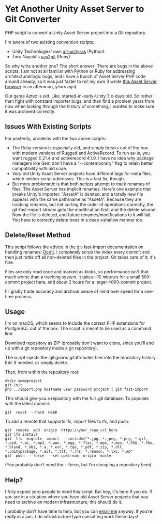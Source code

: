 
# Yet Another Unity Asset Server to Git Converter
PHP script to convert a Unity Asset Server project into a Git repository.

I'm aware of two existing conversion scripts:

* Unity Technologies' own [git-unity-as](https://github.com/Unity-Technologies/git-unity-as) (Python).
* Toru Nayuki's [uas2git](https://github.com/tnayuki/uas2git) (Ruby)

So why write another one?  The short answer:  There are bugs in the above scripts.  I am not at all familiar with Python or Ruby for addressing architectural/logic bugs, and I have a bunch of Asset Server PHP code around already, so it was just faster to roll my own (I wrote [this Asset Server browser](https://github.com/dotBunny/UASB) in an afternoon, years ago).

Our game Aztez is _old_.  Like, started-in-early-Unity 3.x-days old.  So rather than fight with constant importer bugs, and then find a problem years from now when looking through the history of something, I wanted to make sure it was archived correctly.

## Issues With Existing Scripts

For posterity, problems with the two above scripts:

* The Ruby version is especially old, and simply breaks out of the box with modern versions of Rugged and ActiveRecord.  To run as-is, you want rugged 0.21.4 and activerecord 4.1.9.  I have no idea why package managers like Gem don't have a "--contemporary" flag to retain better compatibility with old code.
* _Very_ old Unity Asset Server projects have different tags for meta files, which neither script addresses.  This is a fast fix, though.
* But more problematic is that both scripts attempt to track renames of files.  The Asset Server has implicit renames.  Here's one example that breaks Unity's importer:  "AssetA" is deleted, and a totally new file appears with the same path/name as "AssetA".  Because they are tracking renames, but not sorting the order of operations correctly, the git-fast-import stream gets the modification first, and the delete second.  Now the file is deleted, and future renames/modifications to it will fail.  You have to correctly delete trees in a deep->shallow manner too.

## Delete/Reset Method

This script follows the advice in the git-fast-import documentation on handling renames:  [Don't](https://git-scm.com/docs/git-fast-import#_handling_renames).  I completely scrub the index every commit and then just rattle off all non-deleted files in the project.  Git takes care of it; it's fine.

Files are only read once and marked as blobs, so performance isn't that much worse than a tracking system.  It takes ~10 minutes for a small 500-commit project here, and about 3 hours for a larger 4000-commit project.

I'll gladly trade accuracy and archival peace of mind over speed for a one-time process.

## Usage

I'm on macOS, which seems to include the correct PHP extensions for PostgreSQL out of the box.  The script is meant to be used as a command line:

Download repository as ZIP (probably don't want to clone, since you'll end up with a git repository inside a git repository).

The script injects the .gitignore/.gitattributes files into the repository history.  Edit if needed, or simply delete.

Then, from within the repository root:

    mkdir someproject
    git init
    php ../import.php hostname user password project | git fast-import

This should give you a repository with the full .git database.  To populate with the latest commit:

    git  reset  --hard  HEAD

To add a remote that supports lfs, import files to lfs, and push:

    git  remote  add  origin  https://your_repo_url_here
    git lfs install
    git  lfs  migrate  import  --include="*.jpg, *.jpeg, *.png, *.gif, *.psd, *.ai, *.mp3, *.wav, *.ogg, *.flac, *.mp4, *.mov, *.FBX, *.fbx, *.blend, *.obj, *.a, *.exr, *.tga, *.pdf, *.zip, *.dll, *.unitypackage, *.aif, *.ttf, *.rns, *.reason, *.lxo, *.mb"
    git  push  --force  --set-upstream  origin  master

(You probably don't need the --force, but I'm stomping a repository here).

## Help?

I fully expect zero people to need this script.  But hey, it's here if you do.  If you are in a situation where you have old Asset Server projects that you need to archive on modern infrastructure, this should do it.

I probably don't have time to help, but you can [email me](mailto:matthew@teamcolorblind.com) anyway.  If you're _really_ in a jam, I do infrastructure type consulting work these days!
